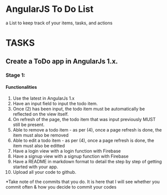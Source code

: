 
# AngularJS To Do List
a List to keep track of your items, tasks, and actions


# TASKS

## Create a ToDo app in AngularJs 1.x.

### Stage 1:

#### Functionalities

1. Use the latest in AngularJs 1.x
2. Have an input field to input the todo item.
3. Once (2) has been input, the todo item must be automatically be reflected on the view itself.
4. On refresh of the page, the todo item that was input previously MUST still be present.
5. Able to remove a todo item - as per (4), once a page refresh is done, the item must also be removed
6. Able to edit a todo item - as per (4), once a page refresh is done, the item must also be editted
7. Have a login view with a login function with Firebase
8. Have a signup view with a signup function with Firebase
9. Have a README in markdown format to detail the step by step of getting started with your app.
10. Upload all your code to github.

*Take note of the commits that you do. It is here that I will see whether you commit often & how you decide to commit your codes
